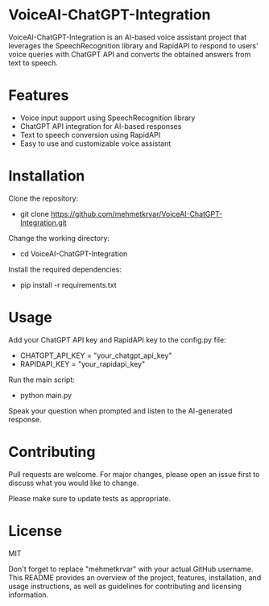 # VoiceAI-ChatGPT-Integration
VoiceAI-ChatGPT-Integration is an AI-based voice assistant project that leverages the SpeechRecognition library and RapidAPI to respond to users' voice queries with ChatGPT API and converts the obtained answers from text to speech.

# Features

- Voice input support using SpeechRecognition library
- ChatGPT API integration for AI-based responses
- Text to speech conversion using RapidAPI
- Easy to use and customizable voice assistant

# Installation
Clone the repository:

- git clone https://github.com/mehmetkrvar/VoiceAI-ChatGPT-Integration.git

Change the working directory:

- cd VoiceAI-ChatGPT-Integration

Install the required dependencies:

- pip install -r requirements.txt
# Usage
Add your ChatGPT API key and RapidAPI key to the config.py file:

- CHATGPT_API_KEY = "your_chatgpt_api_key"
- RAPIDAPI_KEY = "your_rapidapi_key"

Run the main script:

- python main.py

Speak your question when prompted and listen to the AI-generated response.

# Contributing

Pull requests are welcome. For major changes, please open an issue first to discuss what you would like to change.

Please make sure to update tests as appropriate.
# License
MIT

Don't forget to replace "mehmetkrvar" with your actual GitHub username. This README provides an overview of the project, features, installation, and usage instructions, as well as guidelines for contributing and licensing information.
